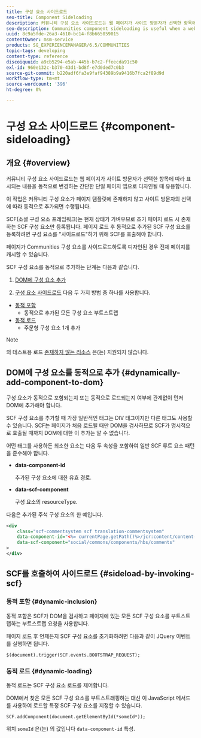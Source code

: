 ```yaml
---
title: 구성 요소 사이드로드
seo-title: Component Sideloading
description: 커뮤니티 구성 요소 사이드로드는 웹 페이지가 사이트 방문자가 선택한 항목에 따라 표시되는 내용을 동적으로 변경하는 간단한 단일 페이지 앱으로 디자인될 때 유용합니다
seo-description: Communities component sideloading is useful when a web page is designed as a simple, single page app that dynamically alters what is displayed depending on what is selected by the site visitor
uuid: 8c9a5fde-26a3-4610-bc14-f8b665059015
contentOwner: msm-service
products: SG_EXPERIENCEMANAGER/6.5/COMMUNITIES
topic-tags: developing
content-type: reference
discoiquuid: a9cb5294-e5ab-445b-b7c2-ffeecda91c50
exl-id: 960e132c-b370-43d1-bd8f-e7d0ded7c0b3
source-git-commit: b220adf6fa3e9faf94389b9a9416b7fca2f89d9d
workflow-type: tm+mt
source-wordcount: '396'
ht-degree: 0%

---
```


# 구성 요소 사이드로드 {#component-sideloading}

## 개요 {#overview}

커뮤니티 구성 요소 사이드로드는 웹 페이지가 사이트 방문자가 선택한 항목에 따라 표시되는 내용을 동적으로 변경하는 간단한 단일 페이지 앱으로 디자인될 때 유용합니다.

이 작업은 커뮤니티 구성 요소가 페이지 템플릿에 존재하지 않고 사이트 방문자의 선택에 따라 동적으로 추가되면 수행됩니다.

SCF(소셜 구성 요소 프레임워크)는 현재 상태가 가벼우므로 초기 페이지 로드 시 존재하는 SCF 구성 요소만 등록됩니다. 페이지 로드 후 동적으로 추가된 SCF 구성 요소를 등록하려면 구성 요소를 &quot;사이드로드&quot;하기 위해 SCF를 호출해야 합니다.

페이지가 Communities 구성 요소를 사이드로드하도록 디자인된 경우 전체 페이지를 캐시할 수 있습니다.

SCF 구성 요소를 동적으로 추가하는 단계는 다음과 같습니다.

1. [DOM에 구성 요소 추가](#dynamically-add-component-to-dom)

1. [구성 요소 사이드로드](#sideload-by-invoking-scf) 다음 두 가지 방법 중 하나를 사용합니다.

* [동적 포함](#dynamic-inclusion)
   * 동적으로 추가된 모든 구성 요소 부트스트랩
* [동적 로드](#dynamic-loading)
   * 주문형 구성 요소 1개 추가

>[!NOTE]
>
>의 테스트용 로드 [존재하지 않는 리소스](scf.md#add-or-include-a-communities-component) 은(는) 지원되지 않습니다.

## DOM에 구성 요소를 동적으로 추가 {#dynamically-add-component-to-dom}

구성 요소가 동적으로 포함되는지 또는 동적으로 로드되는지 여부에 관계없이 먼저 DOM에 추가해야 합니다.

SCF 구성 요소를 추가할 때 가장 일반적인 태그는 DIV 태그이지만 다른 태그도 사용할 수 있습니다. SCF는 페이지가 처음 로드될 때만 DOM을 검사하므로 SCF가 명시적으로 호출될 때까지 DOM에 대한 이 추가는 알 수 없습니다.

어떤 태그를 사용하든 최소한 요소는 다음 두 속성을 포함하여 일반 SCF 루트 요소 패턴을 준수해야 합니다.

* **data-component-id**

   추가된 구성 요소에 대한 유효 경로.

* **data-scf-component**

   구성 요소의 resourceType.

다음은 추가된 주석 구성 요소의 한 예입니다.

```xml
<div
    class="scf-commentsystem scf translation-commentsystem"
    data-component-id="<%= currentPage.getPath()%>/jcr:content/content-left/comments"
    data-scf-component="social/commons/components/hbs/comments"
>
</div>
```

## SCF를 호출하여 사이드로드 {#sideload-by-invoking-scf}

### 동적 포함 {#dynamic-inclusion}

동적 포함은 SCF가 DOM을 검사하고 페이지에 있는 모든 SCF 구성 요소를 부트스트랩하는 부트스트랩 요청을 사용합니다.

페이지 로드 후 언제든지 SCF 구성 요소를 초기화하려면 다음과 같이 JQuery 이벤트를 실행하면 됩니다.

`$(document).trigger(SCF.events.BOOTSTRAP_REQUEST);`

### 동적 로드 {#dynamic-loading}

동적 로드는 SCF 구성 요소 로드를 제어합니다.

DOM에서 찾은 모든 SCF 구성 요소를 부트스트래핑하는 대신 이 JavaScript 메서드를 사용하여 로드할 특정 SCF 구성 요소를 지정할 수 있습니다.

`SCF.addComponent(document.getElementById(*someId*));`

위치 `someId` 은(는) 의 값입니다 `data-component-id` 특성.
